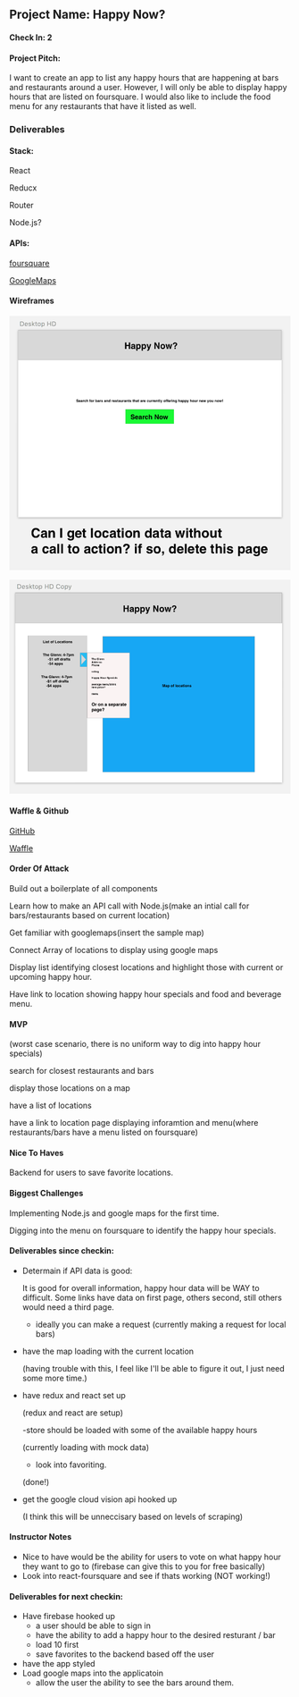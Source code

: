 ## Project Name: Happy Now?

#### Check In: 2

#### Project Pitch:  
I want to create an app to list any happy hours that are happening at bars and restaurants around a user.  However, I will only be able to display happy hours that are listed on foursquare.  I would also like to include the food menu for any restaurants that have it listed as well.

### Deliverables

#### Stack: 
React 

Reducx 

Router 

Node.js?

#### APIs: 
[foursquare](https://developer.foursquare.com/docs)

[GoogleMaps](https://developers.google.com/maps/documentation/javascript/tutorial)


#### Wireframes
![Homepage](wireframes/1.png)

![Mappage](wireframes/2.png)


#### Waffle & Github
[GitHub](https://github.com/NikBorn/happy-now)

[Waffle](https://waffle.io/NikBorn/happy-now)

#### Order Of Attack

Build out a boilerplate of all components

Learn how to make an API call with Node.js(make an intial call for bars/restaurants based on current location)

Get familiar with googlemaps(insert the sample map)

Connect Array of locations to display using google maps

Display list identifying closest locations and highlight those with current or upcoming happy hour.

Have link to location showing happy hour specials and food and beverage menu.

#### MVP

(worst case scenario, there is no uniform way to dig into happy hour specials)

search for closest restaurants and bars

display those locations on a map

have a list of locations

have a link to location page displaying 
inforamtion and menu(where restaurants/bars have a menu listed on foursquare)

#### Nice To Haves

Backend for users to save favorite locations.

#### Biggest Challenges

Implementing Node.js and google maps for the first time.

Digging into the menu on foursquare to identify the happy hour specials.


#### Deliverables since checkin:

- Determain if API data is good:

  It is good for overall information, happy hour data will be WAY to difficult.  Some links have data on first page, others second, still others would need a third page.

    - ideally you can make a request 
    (currently making a request for local bars)
- have the map loading with the current location 

  (having trouble with this, I feel like I'll be able to figure it out, I just need some more time.)
- have redux and react set up 

  (redux and react are setup)

  -store should be loaded with some of the available happy hours

  (currently loading with mock data)
  - look into favoriting. 

  (done!)
- get the google cloud vision api hooked up 

  (I think this will be unneccisary based on levels of scraping)

#### Instructor Notes

- Nice to have would be the ability for users to vote on what happy hour they want to go to 
    (firebase can give this to you for free basically) 
- Look into react-foursquare and see if thats working (NOT working!)

#### Deliverables for next checkin:

- Have firebase hooked up 
  - a user should be able to sign in 
  - have the ability to add a happy hour to the desired resturant / bar 
  - load 10 first 
  - save favorites to the backend based off the user 
- have the app styled 
- Load google maps into the applicatoin 
  - allow the user the ability to see the bars around them. 
